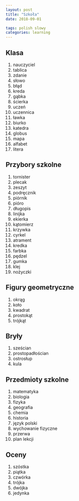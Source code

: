 ```yaml
---
layout: post
title: "Szkoła"
date: 2018-09-01

tags: polish slowy
categories: learning
---
```

## Klasa

1. nauczyciel
2. tablica
3. zdanie
4. słowo
5. błąd
6. kreda
7. gąbka
8. ścierka
9. uczeń
10. uczennica
11. ławka
12. biurko
13. katedra
14. globus
15. mapa
16. alfabet
17. litera

## Przybory szkolne

1. tornister
2. plecak
3. zeszyt
4. podręcznik
5. piórnik
6. pióro
7. długopis
8. linijka
9. ekierka
10. kątomierz
11. krzywka
12. cyrkel
13. atrament
14. kredka
15. farbka
16. pędzel
17. gumka
18. klej
19. nożyczki

## Figury geometryczne

1. okrąg
2. koło
3. kwadrat
4. prostokąt
5. trójkąt

## Bryły

1. sześcian
2. prostopadłościan
3. ostrosłup
4. kula

## Przedmioty szkolne

1. matematyka
2. biologia
3. fizyka
4. geografia
5. chemia
6. historia
7. język polski
8. wychowanie fizyczne
9. przerwa
10. plan lekcji

## Oceny

1. szóstka
2. piątka
3. czwórka
4. trójka
5. dwójka
6. jedynka